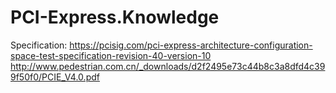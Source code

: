 # PCI-Express.Knowledge
Specification: https://pcisig.com/pci-express-architecture-configuration-space-test-specification-revision-40-version-10 http://www.pedestrian.com.cn/_downloads/d2f2495e73c44b8c3a8dfd4c399f50f0/PCIE_V4.0.pdf
